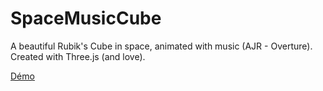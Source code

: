 # SpaceMusicCube

A beautiful Rubik's Cube in space, animated with music (AJR - Overture). Created with Three.js (and love).

[Démo](https://sebouchu.github.io/SpaceMusicCube)
